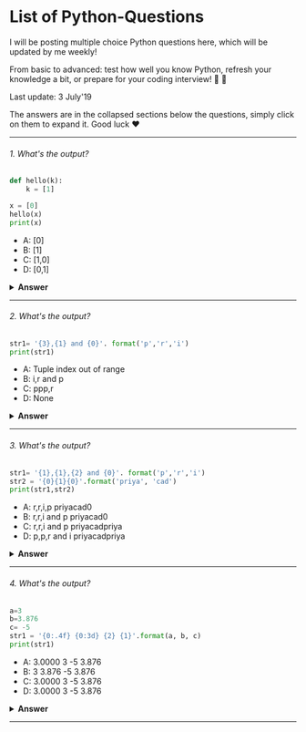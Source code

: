 # List of Python-Questions
I will be posting multiple choice Python questions here, which will be updated by me weekly!

From basic to advanced: test how well you know Python, refresh your knowledge a bit, or prepare for your coding interview! 💪 🚀 

Last update: 3 July'19

The answers are in the collapsed sections below the questions, simply click on them to expand it. Good luck ❤️


---

###### 1. What's the output?

```python
def hello(k):
    k = [1]

x = [0]
hello(x)
print(x)

```

- A: [0]
- B: [1]
- C: [1,0]
- D: [0,1]

<details><summary><b>Answer</b></summary>
<p>

#### Answer: A

A new list object is created within the function and after coming out of the function the reference is lost. This is an example of call by value where the value is updated withing the function. 
</p>
</details>

---

###### 2. What's the output?

```python
str1= '{3},{1} and {0}'. format('p','r','i')
print(str1)
```

- A: Tuple index out of range 
- B: i,r and p
- C: ppp,r
- D: None

<details><summary><b>Answer</b></summary>
<p>

#### Answer: A

We have only three characters in the tuple and as we know the indexing will start from 0. By which 'p' has 0 index, 'r' has 1 index and 'i' as two index.  String function format takes a format string and an arbitrary set of positional and keyword arguments. So, when we give give {3} it shows index out of range. For better understanding check next question.
</p>
</details>

---

###### 3. What's the output?

```python
str1= '{1},{1},{2} and {0}'. format('p','r','i')
str2 = '{0}{1}{0}'.format('priya', 'cad')
print(str1,str2)

```

- A: r,r,i,p priyacad0 
- B: r,r,i and p priyacad0
- C: r,r,i and p priyacadpriya
- D: p,p,r and i priyacadpriya

<details><summary><b>Answer</b></summary>
<p>

#### Answer: C

String function format takes a format string and an arbitrary set of positional and keyword arguments. For str1 ‘p’ has index 0, ‘r’ has index 1 and ‘i’ has index 2 and index 1 is used twice at firt and the second position. Whereas, str2 has only two indices 0 and 1. Index 0 is used twice at 1st and 3rd position.
</p>
</details>

---

###### 4. What's the output?

```python
a=3
b=3.876
c= -5
str1 = '{0:.4f} {0:3d} {2} {1}'.format(a, b, c)
print(str1)

```

- A: 3.0000 3 -5 3.876
- B: 3 3.876 -5 3.876
- C: 3.0000    3 -5 3.876
- D: 3.0000   3 -5 3.876

<details><summary><b>Answer</b></summary>
<p>

#### Answer: C

At Index 0, integer a is formatted into a float with 4 decimal points, thus 3.0000. At Index 0, a = 3 is formatted into a integer with three blank spaces in front, thus it remains to '   3'. Index 2 and 1 values are picked next, which are -5 and 3.876 respectively. Here, '3' in '3d' is used as a right adjust flag. If we replace '3d' with '{0:-3d}' then it will become '3   ' like this. 
</p>
</details>

---

